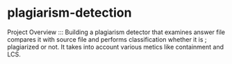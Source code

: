 # plagiarism-detection

Project Overview :::
Building a  plagiarism detector that examines  answer file compares it with source file and performs classification whether it is ; 
 plagiarized or not. It takes into account various metics like containment and LCS.
